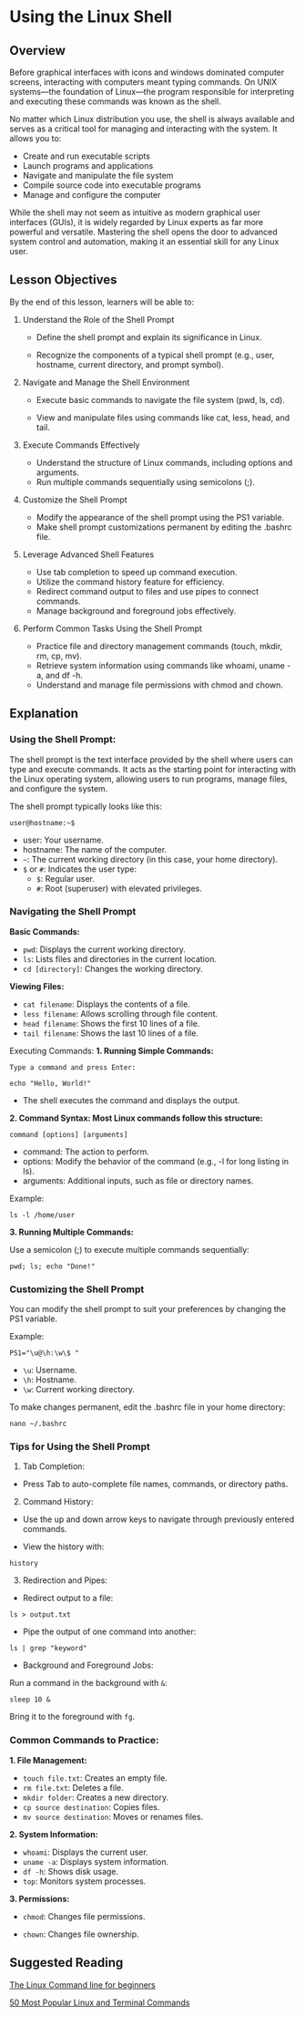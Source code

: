# Using the Linux Shell

## Overview

Before graphical interfaces with icons and windows dominated computer screens, interacting with computers meant typing commands. On UNIX systems—the foundation of Linux—the program responsible for interpreting and executing these commands was known as the shell.

No matter which Linux distribution you use, the shell is always available and serves as a critical tool for managing and interacting with the system. It allows you to:

- Create and run executable scripts
- Launch programs and applications
- Navigate and manipulate the file system
- Compile source code into executable programs
- Manage and configure the computer

While the shell may not seem as intuitive as modern graphical user interfaces (GUIs), it is widely regarded by Linux experts as far more powerful and versatile. Mastering the shell opens the door to advanced system control and automation, making it an essential skill for any Linux user.

## Lesson Objectives

By the end of this lesson, learners will be able to:

1. Understand the Role of the Shell Prompt

    - Define the shell prompt and explain its significance in Linux.

    - Recognize the components of a typical shell prompt (e.g., user, hostname, current directory, and prompt symbol).

2. Navigate and Manage the Shell Environment

    - Execute basic commands to navigate the file system (pwd, ls, cd).

    - View and manipulate files using commands like cat, less, head, and tail.

3. Execute Commands Effectively

    - Understand the structure of Linux commands, including options and arguments.
    - Run multiple commands sequentially using semicolons (;).

4. Customize the Shell Prompt

    - Modify the appearance of the shell prompt using the PS1 variable.
    - Make shell prompt customizations permanent by editing the .bashrc file.

5. Leverage Advanced Shell Features

    - Use tab completion to speed up command execution.
    - Utilize the command history feature for efficiency.
    - Redirect command output to files and use pipes to connect commands.
    - Manage background and foreground jobs effectively.

6. Perform Common Tasks Using the Shell Prompt

    - Practice file and directory management commands (touch, mkdir, rm, cp, mv).
    - Retrieve system information using commands like whoami, uname -a, and df -h.
    - Understand and manage file permissions with chmod and chown.


## Explanation 

### Using the Shell Prompt:

The shell prompt is the text interface provided by the shell where users can type and execute commands. It acts as the starting point for interacting with the Linux operating system, allowing users to run programs, manage files, and configure the system.

The shell prompt typically looks like this:

`user@hostname:~$`

- user: Your username.
- hostname: The name of the computer.
- `~`: The current working directory (in this case, your home directory).
- `$` or `#`: Indicates the user type:
    - `$`: Regular user.
    - `#`: Root (superuser) with elevated privileges.

### Navigating the Shell Prompt

**Basic Commands:**

- `pwd`: Displays the current working directory.
- `ls`: Lists files and directories in the current location.
- `cd [directory]`: Changes the working directory.

**Viewing Files:**

- `cat filename`: Displays the contents of a file.
- `less filename`: Allows scrolling through file content.
- `head filename`: Shows the first 10 lines of a file.
- `tail filename`: Shows the last 10 lines of a file.

Executing Commands:
**1. Running Simple Commands:**

    Type a command and press Enter:
```
echo "Hello, World!"

```

- The shell executes the command and displays the output.

**2. Command Syntax: Most Linux commands follow this structure:**

```
command [options] [arguments]
```

- command: The action to perform.
- options: Modify the behavior of the command (e.g., -l for long listing in ls).
- arguments: Additional inputs, such as file or directory names.

Example:

```
ls -l /home/user
```

**3. Running Multiple Commands:**

Use a semicolon (;) to execute multiple commands sequentially:

```
pwd; ls; echo "Done!"

```

### Customizing the Shell Prompt

You can modify the shell prompt to suit your preferences by changing the PS1 variable.

Example:

```
PS1="\u@\h:\w\$ "
```

- `\u`: Username.
- `\h`: Hostname.
- `\w`: Current working directory.

To make changes permanent, edit the .bashrc file in your home directory:

```
nano ~/.bashrc
```

### Tips for Using the Shell Prompt

1. Tab Completion:

- Press Tab to auto-complete file names, commands, or directory paths.

2. Command History:

- Use the up and down arrow keys to navigate through previously entered commands.

- View the history with:

```
history
```


3. Redirection and Pipes:

- Redirect output to a file:

```
ls > output.txt
```

- Pipe the output of one command into another:

```
ls | grep "keyword"
```

- Background and Foreground Jobs:

Run a command in the background with `&`:

```
sleep 10 &
```

Bring it to the foreground with `fg`.

### Common Commands to Practice:

**1. File Management:**

- `touch file.txt`: Creates an empty file.
- `rm file.txt`: Deletes a file.
- `mkdir folder`: Creates a new directory.
- `cp source destination`: Copies files.
- `mv source destination`: Moves or renames files.

**2. System Information:**

- `whoami`: Displays the current user.
- `uname -a`: Displays system information.
- `df -h`: Shows disk usage.
- `top`: Monitors system processes.

**3. Permissions:**

- `chmod`: Changes file permissions.

- `chown`: Changes file ownership.


## Suggested Reading

[The Linux Command line for beginners](https://ubuntu.com/tutorials/command-line-for-beginners)

[50 Most Popular Linux and Terminal Commands](https://www.youtube.com/watch?v=ZtqBQ68cfJc&ab_channel=freeCodeCamp.org)